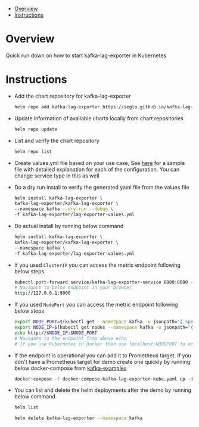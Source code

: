 - [Overview](#overview)
- [Instructions](#instructions)
  
# Overview
Quick run down on how to start kafka-lag-exporter in Kubernetes

# Instructions

- Add the chart repository for kafka-lag-exporter
  
  ```bash
  helm repo add kafka-lag-exporter https://seglo.github.io/kafka-lag-exporter/repo/
  ```

- Update information of available charts locally from chart repositories
  
  ```bash
  helm repo update
  ```

- List and verify the chart repository

  ```bash
  helm repo list
  ```

- Create values.yml file based on your use case, See [here](https://github.com/seglo/kafka-lag-exporter/blob/master/charts/kafka-lag-exporter/values.yaml) for a sample file with detailed explanation for each of the configuration. You can change service type in this as well
  
- Do a dry run install to verify the generated yaml file from the values file
  
  ```bash
  helm install kafka-lag-exporter \
  kafka-lag-exporter/kafka-lag-exporter \
  --namespace kafka --dry-run --debug \
  -f kafka-lag-exporter/lag-exporter-values.yml
  ```
- Do actual install by running below command
  
  ```bash
  helm install kafka-lag-exporter \
  kafka-lag-exporter/kafka-lag-exporter \
  --namespace kafka \
  -f kafka-lag-exporter/lag-exporter-values.yml
  ```

- If you used `ClusterIP` you can access the metric endpoint following below steps
  
  ```bash
  kubectl port-forward service/kafka-lag-exporter-service 8000:8000 --namespace kafka
  # Navigate to below endpoint in your browser
  http://127.0.0.1:8000
  ```

- If you used `NodePort` you can access the metric endpoint following below steps
  
  ```bash
  export NODE_PORT=$(kubectl get --namespace kafka -o jsonpath="{.spec.ports[0].nodePort}" services kafka-lag-exporter-service)
  export NODE_IP=$(kubectl get nodes --namespace kafka -o jsonpath="{.items[0].status.addresses[0].address}")
  echo http://$NODE_IP:$NODE_PORT
  # Navigate to the endpoint from above echo 
  # If you use Kubernetes in Docker then use localhost:NODEPORT to access the endpoint like `http://localhost:30072/`
  ```

- If the endpoint is operational you can add it to Prometheus target. If you don't have a Prometheus target for demo create one quickly by running below docker-compose from [kafka-examples](https://github.com/entechlog/kafka-examples/tree/master/kafka-consumer-lag)
  
  ```bash
  docker-compose -f docker-compose-kafka-lag-exporter-kube.yaml up -d --build
  ```

- You can list and delete the helm deployments after the demo by running below command
  
  ```bash
  helm list

  helm delete kafka-lag-exporter --namespace kafka
  ```
